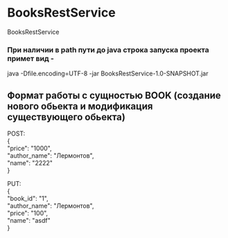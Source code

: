 # BooksRestService
BooksRestService

### При наличии в path пути до java cтрока запуска проекта примет вид - 
java -Dfile.encoding=UTF-8 -jar BooksRestService-1.0-SNAPSHOT.jar

## Формат работы с сущностью BOOK (создание нового обьекта и модификация существующего обьекта)
POST:  
{  
    "price": "1000",  
    "author_name": "Лермонтов",  
    "name": "2222"  
}  

PUT:  
{  
    "book_id": "1",  
    "author_name": "Лермонтов",  
    "price": "100",   
    "name": "asdf"    
}  

